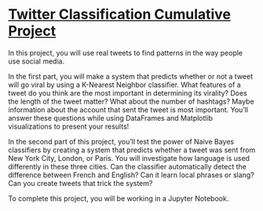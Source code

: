 # [Twitter Classification Cumulative Project](https://www.codecademy.com/paths/machine-learning/tracks/supervised-machine-learning-cumulative-project-skill-path/modules/supervised-learning-cumulative-project-skill-path/informationals/twitter-classification-cumulative-project-skill-path)

In this project, you will use real tweets to find patterns in the way people use social media.

In the first part, you will make a system that predicts whether or not a tweet will go viral by using a K-Nearest Neighbor classifier. 
What features of a tweet do you think are the most important in determining its virality? 
Does the length of the tweet matter? 
What about the number of hashtags? 
Maybe information about the account that sent the tweet is most important. 
You’ll answer these questions while using DataFrames and Matplotlib visualizations to present your results!

In the second part of this project, you’ll test the power of Naive Bayes classifiers by creating a system that predicts whether a tweet was sent from New York City, London, or Paris. 
You will investigate how language is used differently in these three cities. 
Can the classifier automatically detect the difference between French and English? 
Can it learn local phrases or slang? 
Can you create tweets that trick the system?

To complete this project, you will be working in a Jupyter Notebook.

